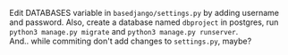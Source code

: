 Edit DATABASES variable in `basedjango/settings.py` by adding username and password. Also, create a database named `dbproject` in postgres, run `python3 manage.py migrate` and `python3 manage.py runserver`. <br>
And.. while commiting don't add changes to `settings.py`, maybe?
